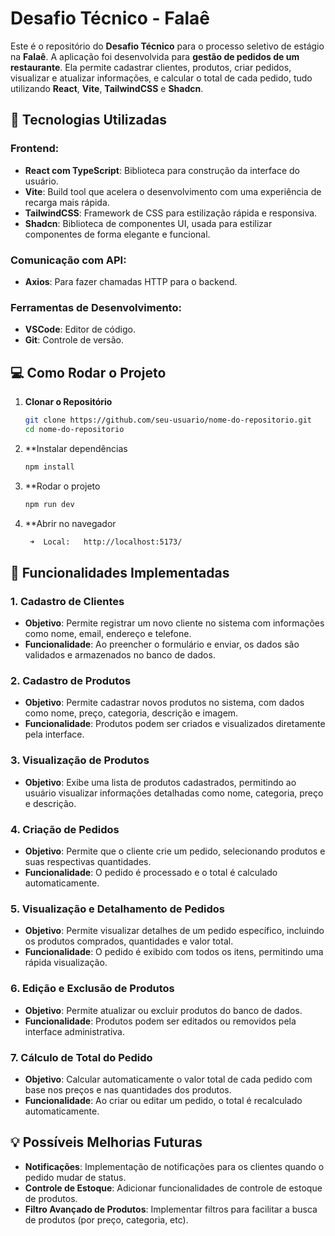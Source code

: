 # Desafio Técnico - Falaê

Este é o repositório do **Desafio Técnico** para o processo seletivo de estágio na **Falaê**. A aplicação foi desenvolvida para **gestão de pedidos de um restaurante**. Ela permite cadastrar clientes, produtos, criar pedidos, visualizar e atualizar informações, e calcular o total de cada pedido, tudo utilizando **React**, **Vite**, **TailwindCSS** e **Shadcn**.

## 🚀 Tecnologias Utilizadas

### **Frontend**:
- **React com TypeScript**: Biblioteca para construção da interface do usuário.
- **Vite**: Build tool que acelera o desenvolvimento com uma experiência de recarga mais rápida.
- **TailwindCSS**: Framework de CSS para estilização rápida e responsiva.
- **Shadcn**: Biblioteca de componentes UI, usada para estilizar componentes de forma elegante e funcional.

### **Comunicação com API**:
- **Axios**: Para fazer chamadas HTTP para o backend.

### **Ferramentas de Desenvolvimento**:
- **VSCode**: Editor de código.
- **Git**: Controle de versão.

## 💻 Como Rodar o Projeto

1. **Clonar o Repositório**
   ```bash
   git clone https://github.com/seu-usuario/nome-do-repositorio.git
   cd nome-do-repositorio
2. **Instalar dependências
   ```bash
   npm install
3. **Rodar o projeto
   ```bash
   npm run dev
3. **Abrir no navegador
   ```bash
    ➜  Local:   http://localhost:5173/
## 📝 Funcionalidades Implementadas

### 1. Cadastro de Clientes
- **Objetivo**: Permite registrar um novo cliente no sistema com informações como nome, email, endereço e telefone.
- **Funcionalidade**: Ao preencher o formulário e enviar, os dados são validados e armazenados no banco de dados.

### 2. Cadastro de Produtos
- **Objetivo**: Permite cadastrar novos produtos no sistema, com dados como nome, preço, categoria, descrição e imagem.
- **Funcionalidade**: Produtos podem ser criados e visualizados diretamente pela interface.

### 3. Visualização de Produtos
- **Objetivo**: Exibe uma lista de produtos cadastrados, permitindo ao usuário visualizar informações detalhadas como nome, categoria, preço e descrição.

### 4. Criação de Pedidos
- **Objetivo**: Permite que o cliente crie um pedido, selecionando produtos e suas respectivas quantidades.
- **Funcionalidade**: O pedido é processado e o total é calculado automaticamente.

### 5. Visualização e Detalhamento de Pedidos
- **Objetivo**: Permite visualizar detalhes de um pedido específico, incluindo os produtos comprados, quantidades e valor total.
- **Funcionalidade**: O pedido é exibido com todos os itens, permitindo uma rápida visualização.

### 6. Edição e Exclusão de Produtos
- **Objetivo**: Permite atualizar ou excluir produtos do banco de dados.
- **Funcionalidade**: Produtos podem ser editados ou removidos pela interface administrativa.

### 7. Cálculo de Total do Pedido
- **Objetivo**: Calcular automaticamente o valor total de cada pedido com base nos preços e nas quantidades dos produtos.
- **Funcionalidade**: Ao criar ou editar um pedido, o total é recalculado automaticamente.

## 💡 Possíveis Melhorias Futuras
- **Notificações**: Implementação de notificações para os clientes quando o pedido mudar de status.
- **Controle de Estoque**: Adicionar funcionalidades de controle de estoque de produtos.
- **Filtro Avançado de Produtos**: Implementar filtros para facilitar a busca de produtos (por preço, categoria, etc).
